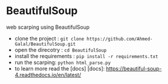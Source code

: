 # BeautifulSoup
web scarping using BeautifulSoup 
* clone the project : `git clone https://github.com/Ahmed-Galal/BeautifulSoup.git`
* open the direcotry : `cd BeautifulSoup`
* install the requirements : `pip install -r requirements.txt`
* run the scarping: `python html_parse.py`
* to learn more read the [docs]
[docs]: <https://beautiful-soup-4.readthedocs.io/en/latest/>


